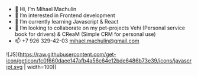 - 👋 Hi, I’m Mihael Machulin
- 👀 I’m interested in Frontend development
- 🌱 I’m currently learning Javascript & React
- 💞️ I’m looking to collaborate on my pet-projects Vehi (Personal service book for drivers) & CReaM (Simple CRM for personal use)
- 📫 +7 926 329-42-03 mihael.machulin@gmail.com

![JS](https://raw.githubusercontent.com/get-icon/geticon/fc0f660daee147afb4a56c64e12bde6486b73e39/icons/javascript.svg | width=100))
